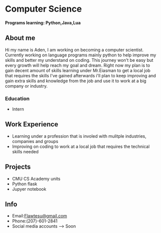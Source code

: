 # Computer Science 
#### Programs learning: Python,Java,Lua
## About me
Hi my name is Aden, I am working on becoming a computer scientist. Currently working on language programs mainly python to help improve my skills and better my understand on coding. This journey won't be easy but every growth will help reach my goal and dream. Right now my plan is to gain decent amount of skills learning under Mr.Eiasman to get a local job that requires the skills I've gained afterwards i'll plan to keep improving and gain extra skills and knowledge from the job and use it to work at a big company or industry.
### Education
- 	Intern					       		
## Work Experience
- Learning under a profession that is involed with mulitple industries, companies and groups
- Improving on coding to work at a local job that requires the technical skills needed
## Projects
-  CMU CS Academy units
-  Python flask 
-  Jupyer notebook
## Info
- Email:Flawtesu@gmail.com
- Phone:(207)-601-2841
- Social media accounts --> Soon
